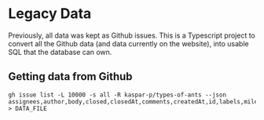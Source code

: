 # Legacy Data

Previously, all data was kept as Github issues. This is a Typescript project to convert all the Github data (and data currently on the website), into usable SQL that the database can own.

## Getting data from Github

```
gh issue list -L 10000 -s all -R kaspar-p/types-of-ants --json assignees,author,body,closed,closedAt,comments,createdAt,id,labels,milestone,number,state,title > DATA_FILE
```
